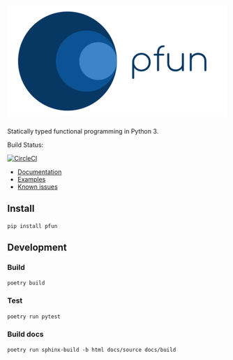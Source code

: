 # ![pfun](https://raw.githubusercontent.com/suned/pfun/master/logo/pfun_logo.svg?sanitize=true)
Statically typed functional programming in Python 3.

Build Status: 

[![CircleCI](https://circleci.com/gh/suned/pfun/tree/master.svg?style=svg)](https://circleci.com/gh/suned/pfun/tree/master)


- [Documentation](https://pfun.readthedocs.io/en/latest/)
- [Examples](https://github.com/suned/pfun/tree/master/examples)
- [Known issues](https://github.com/suned/pfun/issues?q=is%3Aopen+is%3Aissue+label%3Abug)

## Install

`pip install pfun`

## Development

### Build

`poetry build`

### Test

`poetry run pytest`

### Build docs

`poetry run sphinx-build -b html docs/source docs/build`